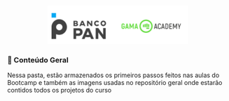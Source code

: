 <p align="center">
  <img alt="logo banco pan e gama academy" src="https://github.com/ldsleticia/gamaPanAcademy/blob/main/panGamaAcademy/assets/gama-pan-academy-logo.PNG" />
</p>

### :open_file_folder: Conteúdo Geral
Nessa pasta, estão armazenados os primeiros passos feitos nas aulas do Bootcamp e também as imagens usadas no repositório geral onde estarão contidos todos os projetos do curso
